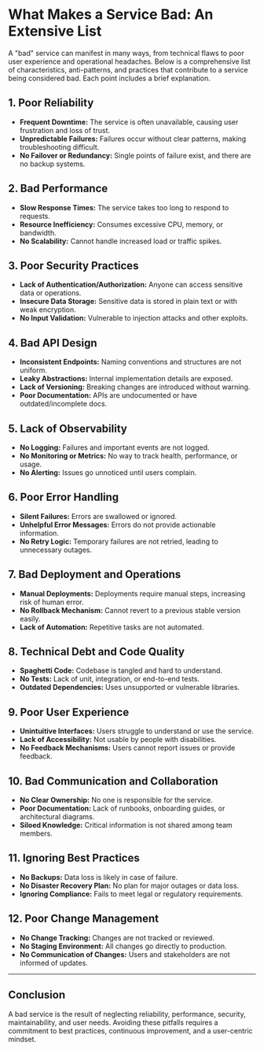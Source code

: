 # What Makes a Service Bad: An Extensive List

A "bad" service can manifest in many ways, from technical flaws to poor user experience and operational headaches. Below is a comprehensive list of characteristics, anti-patterns, and practices that contribute to a service being considered bad. Each point includes a brief explanation.

## 1. Poor Reliability
- **Frequent Downtime:** The service is often unavailable, causing user frustration and loss of trust.
- **Unpredictable Failures:** Failures occur without clear patterns, making troubleshooting difficult.
- **No Failover or Redundancy:** Single points of failure exist, and there are no backup systems.

## 2. Bad Performance
- **Slow Response Times:** The service takes too long to respond to requests.
- **Resource Inefficiency:** Consumes excessive CPU, memory, or bandwidth.
- **No Scalability:** Cannot handle increased load or traffic spikes.

## 3. Poor Security Practices
- **Lack of Authentication/Authorization:** Anyone can access sensitive data or operations.
- **Insecure Data Storage:** Sensitive data is stored in plain text or with weak encryption.
- **No Input Validation:** Vulnerable to injection attacks and other exploits.

## 4. Bad API Design
- **Inconsistent Endpoints:** Naming conventions and structures are not uniform.
- **Leaky Abstractions:** Internal implementation details are exposed.
- **Lack of Versioning:** Breaking changes are introduced without warning.
- **Poor Documentation:** APIs are undocumented or have outdated/incomplete docs.

## 5. Lack of Observability
- **No Logging:** Failures and important events are not logged.
- **No Monitoring or Metrics:** No way to track health, performance, or usage.
- **No Alerting:** Issues go unnoticed until users complain.

## 6. Poor Error Handling
- **Silent Failures:** Errors are swallowed or ignored.
- **Unhelpful Error Messages:** Errors do not provide actionable information.
- **No Retry Logic:** Temporary failures are not retried, leading to unnecessary outages.

## 7. Bad Deployment and Operations
- **Manual Deployments:** Deployments require manual steps, increasing risk of human error.
- **No Rollback Mechanism:** Cannot revert to a previous stable version easily.
- **Lack of Automation:** Repetitive tasks are not automated.

## 8. Technical Debt and Code Quality
- **Spaghetti Code:** Codebase is tangled and hard to understand.
- **No Tests:** Lack of unit, integration, or end-to-end tests.
- **Outdated Dependencies:** Uses unsupported or vulnerable libraries.

## 9. Poor User Experience
- **Unintuitive Interfaces:** Users struggle to understand or use the service.
- **Lack of Accessibility:** Not usable by people with disabilities.
- **No Feedback Mechanisms:** Users cannot report issues or provide feedback.

## 10. Bad Communication and Collaboration
- **No Clear Ownership:** No one is responsible for the service.
- **Poor Documentation:** Lack of runbooks, onboarding guides, or architectural diagrams.
- **Siloed Knowledge:** Critical information is not shared among team members.

## 11. Ignoring Best Practices
- **No Backups:** Data loss is likely in case of failure.
- **No Disaster Recovery Plan:** No plan for major outages or data loss.
- **Ignoring Compliance:** Fails to meet legal or regulatory requirements.

## 12. Poor Change Management
- **No Change Tracking:** Changes are not tracked or reviewed.
- **No Staging Environment:** All changes go directly to production.
- **No Communication of Changes:** Users and stakeholders are not informed of updates.

---

## Conclusion
A bad service is the result of neglecting reliability, performance, security, maintainability, and user needs. Avoiding these pitfalls requires a commitment to best practices, continuous improvement, and a user-centric mindset. 